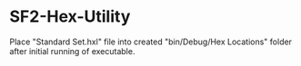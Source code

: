 # SF2-Hex-Utility

Place "Standard Set.hxl" file into created "bin/Debug/Hex Locations" folder after initial running of executable.